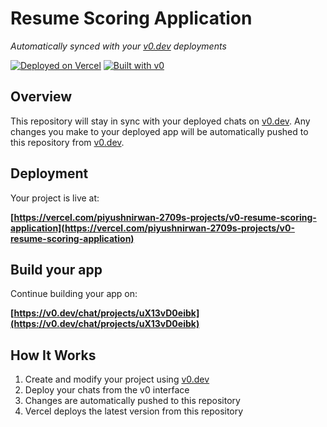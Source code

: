 # Resume Scoring Application

*Automatically synced with your [v0.dev](https://v0.dev) deployments*

[![Deployed on Vercel](https://img.shields.io/badge/Deployed%20on-Vercel-black?style=for-the-badge&logo=vercel)](https://vercel.com/piyushnirwan-2709s-projects/v0-resume-scoring-application)
[![Built with v0](https://img.shields.io/badge/Built%20with-v0.dev-black?style=for-the-badge)](https://v0.dev/chat/projects/uX13vD0eibk)

## Overview

This repository will stay in sync with your deployed chats on [v0.dev](https://v0.dev).
Any changes you make to your deployed app will be automatically pushed to this repository from [v0.dev](https://v0.dev).

## Deployment

Your project is live at:

**[https://vercel.com/piyushnirwan-2709s-projects/v0-resume-scoring-application](https://vercel.com/piyushnirwan-2709s-projects/v0-resume-scoring-application)**

## Build your app

Continue building your app on:

**[https://v0.dev/chat/projects/uX13vD0eibk](https://v0.dev/chat/projects/uX13vD0eibk)**

## How It Works

1. Create and modify your project using [v0.dev](https://v0.dev)
2. Deploy your chats from the v0 interface
3. Changes are automatically pushed to this repository
4. Vercel deploys the latest version from this repository
